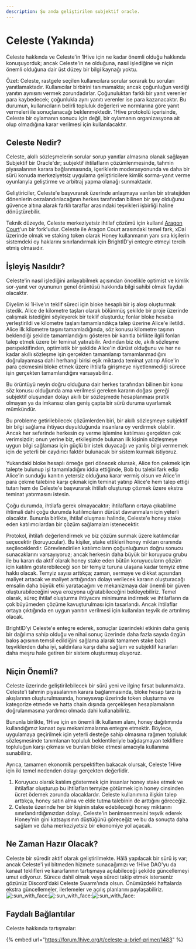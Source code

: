 ```yaml
---
description: Şu anda geliştirilen subjektif oracle.
---
```


# Celeste \(Yakında\)

Celeste hakkında ve Celeste'in 1Hive için ne kadar önemli olduğu hakkında konuşuyorduk; ancak Celeste'in ne olduğuna, nasıl işlediğine ve niçin önemli olduğuna dair üst düzey bir bilgi kaynağı yoktu.

Özet: Celeste, rastgele seçilen kullanıcılara sorular sorarak bu soruları yanıtlamaktadır. Kullanıcılar birbirini tanımamakta; ancak çoğunluğun verdiği yanıtın aynısını vermek zorundadırlar. Çoğunuluktan farklı bir yanıt verenler para kaybedecek; çoğunlukla aynı yanıtı verenler ise para kazanacaktır. Bu durumun, kullanıcıların belirli topluluk değerleri ve normlarına göre yanıt vermeleri ile sonuçlanacağı beklenmektedir. 1Hive protokolü içerisinde, Celeste bir oylamanın sonucu için değil, bir oylamanın organizasyona ait olup olmadığına karar verilmesi için kullanılacaktır.

## Celeste Nedir?

Celeste, akıllı sözleşmelerin sorular sorup yanıtlar almasına olanak sağlayan Subjektif bir Oracle'dır; subjektif ihtilafların çözümlenmesinde, tahmin piyasalarının karara bağlanmasında, içeriklerin moderasyonunda ve daha bir sürü konuda merkeziyetsiz uygulama geliştiricilere kimlik sorma-yanıt verme oyunlarıyla geliştirme ve arbitraj yapma olanağı sunmaktadır.

Geliştiriciler, Celeste'e başvurarak üzerinde anlaşmaya varılan bir stratejiden dönenlerin cezalandırılacağının herkes tarafından bilinen bir şey olduğunu güvence altına alarak farklı taraflar arasındaki teşvikleri işbirliği haline dönüştürebilir.

Teknik düzeyde, Celeste merkeziyetsiz ihtilaf çözümü için kullanıl [Aragon Court](https://aragon.org/court)'un bir fork'udur. Celeste ile Aragon Court arasındaki temel fark, xDai üzerinde olmak ve staking token olarak Honey kullanmanın yanı sıra kişilerin sistemdeki oy haklarını sınırlandırmak için BrightID'yi entegre etmeyi tercih etmiş olmasıdır.

## İşleyiş Nasıldır?

Celeste'in nasıl işlediğini anlayabilmek açısından öncelikle optimist ve kimlik sor-yanıt ver oyununun genel örüntüsü hakkında bilgi sahibi olmak faydalı olacaktır.

Diyelim ki 1Hive'ın teklif süreci için bloke hesaplı bir iş akışı oluşturmak istedik. Alice de kilometre taşları olarak bölünmüş şekilde bir proje üzerinde çalışmak istediğini söyleyerek bir teklif oluşturdu; fonlar bloke hesaba yerleştirildi ve kilometre taşları tamamlandıkça talep üzerine Alice'e iletildi. Alice ilk kilometre taşını tamamladığında, söz konusu kilometre taşının beklendiği şekilde tamamlandığını gösteren bir kanıtla birlikte ilgili fonları talep etmek üzere bir teminat yatırabilir. Ardından biz de, akıllı sözleşme perspektifinden, optimistik bir şekilde Alice'in dürüst olduğunu ve her ne kadar akıllı sözleşme işin gerçekten tamamlanıp tamamlanmadığını doğrulayamasa dahi herhangi birisi eşik miktarda teminat yatırıp Alice'in para çekmesini bloke etmek üzere ihtilafa girişmeye niyetlenmediği sürece işin gerçekten tamamlandığını varsayabiliriz.

Bu örüntüyü neyin doğru olduğuna dair herkes tarafından bilinen bir konu söz konusu olduğunda ama verilmesi gereken kararın doğası gereği subjektif oluşundan dolayı akıllı bir sözleşmede hesaplanması pratik olmayan ya da imkansız olan geniş çapta bir sürü duruma uyarlamak mümkündür. 

Bu probleme getirilebilecek çözümlerden biri, bir akıllı sözleşmeye subjektif bir bilgi sağlama ihtiyacı duyulduğunda insanlara oy verdirmek olabilir. Ancak her seferinde herkesin oy verme işlemine katılması gerçekten çok verimsizdir; onun yerine biz, etkileşimde bulunan ilk kişinin sözleşmeye uygun bilgi sağlaması için güçlü bir istek duyacağı ve yanlış bilgi vermemek için de yeterli bir caydırıcı faktör bulunacak bir sistem kurmak istiyoruz.

Yukarıdaki bloke hesaplı örneğe geri dönecek olursak, Alice fon çekmek için talepte bulunup işi tamamladığını iddia ettiğinde, Bob bu talebi fark edip Alice'in sunduğu kanıtın yetersiz olduğuna karar vermiş olsun ve Alice'in para çekme talebine karşı çıkmak için teminat yatırıp Alice'e hem talep ettiği tutarı hem de Celeste'e başvurarak ihtilafı oluşturup çözmek üzere ekstra teminat yatırmasını istesin.

Çoğu durumda, ihtilafa gerek olmayacaktır; ihtilafların ortaya çıkabilme ihtimali dahi çoğu durumda katılımcıların dürüst davranmaları için yeterli olacaktır. Bununla birlikte, ihtilaf oluşması halinde, Celeste'e honey stake eden katılımcılardan bir çözüm sağlamaları istenecektir.

Protokol, ihtilafı değerlendirmek ve biz çözüm sunmak üzere katılımcılar seçecektir \(koruyucular\). Bu kişiler, stake ettikleri honey miktarı oranında seçileceklerdir. Görevlendirilen katılımcıların çoğunluğunun doğru sonucu sunacaklarını varsayıyoruz; ancak herkesin daha büyük bir koruyucu grubu ile bu kararı da aktif olarak honey stake eden bütün koruyucuların çözüm için katılım gösterebileceği son bir temyiz turuna ulaşana kadar temyiz etme hakkı olacak. Temyiz sayısı arttıkça; zaman, sermaye ve dikkat açısından maliyet artacak ve maliyet arttığından dolayı verilecek kararın oluşturacağı emsalin daha büyük etki yaratacağını ve mekanizmaya dair önemli bir güven oluşturabileceğini veya erozyona uğratabileceğini bekleyebiliriz. Temel olarak, süreç ihtilaf oluşturma ihtiyacını minimuma indirmek ve ihtilafların da çok büyümeden çözüme kavuşturulması için tasarlandı. Ancak ihtilaflar ortaya çıktığında en uygun yanıtın verilmesi için kullanılan teşvik de artırılmış olacak.

BrightID'yi Celeste'e entegre ederek, sonuçlar üzerindeki etkinin daha geniş bir dağılıma sahip olduğu ve nihai sonuç üzerinde daha fazla sayıda özgün bakış açısının temsil edildiğini sağlama alarak tamamen stake bazlı teşviklerden daha iyi, saldırılara karşı daha sağlam ve subjektif kararları daha meşru hale getiren bir sistem oluşturmuş oluyoruz.

## Niçin Önemli?

Celeste üzerinde geliştirilebilecek bir sürü yeni ve ilginç fırsat bulunmakta. Celeste'i tahmin piyasalarının karara bağlanmasında, bloke hesap tarzı iş akışlarının oluşturulmasında, honeyswap üzerinde token oluşturma ve kategorize etmede ve hatta chain dışında gerçekleşen hesaplamaların doğrulanmasına yardımcı olmada dahi kullanabiliriz.

Bununla birlikte, 1Hive için en önemli ilk kullanım alanı, honey dağıtımında kullandığımız kanaat oyu mekanizmalarına entegre etmektir. Böylece, uygulamaya geçirilmek için yeterli desteğe sahip olmasına rağmen topluluk sözleşmesinde tanımlanan topluluk beklentileriyle bağdaşmayan tekliflere topluluğun karşı çıkması ve bunları bloke etmesi amacıyla kullanıma sunabiliriz.

Ayrıca, tamamen ekonomik perspektiften bakacak olursak, Celeste 1Hive için iki temel nedenden dolayı gerçekten değerlidir.

1. Koruyucu olarak katılım göstermek için insanlar honey stake etmek ve ihtilaflar oluşturup bu ihtilafları temyize götürmek için honey cinsinden ücret ödemek zorunda olacaklardır. Celeste kullanımına ilişkin talep arttıkça, honey satın alma ve elde tutma talebinin de arttığını göreceğiz.
2. Celeste üzerinde her bir kişinin stake edebileceği honey miktarını sınırlandırdığımızdan dolayı, Celeste'in benimsenmesini teşvik ederek Honey'nin gini katsayısının düştüğünü göreceğiz ve bu da sonuçta daha sağlam ve daha merkeziyetsiz bir ekonomiye yol açacak.

## Ne Zaman Hazır Olacak?

Celeste bir süredir aktif olarak geliştirilmekte. Hâlâ yapılacak bir sürü iş var; ancak Celeste'i yıl bitmeden hizmete sunacağımızı ve 1Hive DAO'yu da kanaat teklifleri ve kararlarının tartışmaya açılabileceği şekilde güncellemeyi umut ediyoruz. Sürece dahil olmak veya süreci takip etmek isterseniz gözünüz Discord'daki Celeste Swarm'ında olsun. Önümüzdeki haftalarda ekstra güncellemeler, ilerlemeler ve açılış planlarını paylaşabiliriz.![:sun\_with\_face:](https://forum.1hive.org/images/emoji/apple/sun_with_face.png?v=9)![:sun\_with\_face:](https://forum.1hive.org/images/emoji/apple/sun_with_face.png?v=9)![:sun\_with\_face:](https://forum.1hive.org/images/emoji/apple/sun_with_face.png?v=9)

## Faydalı Bağlantılar

Celeste hakkında tartışmalar:

{% embed url="https://forum.1hive.org/t/celeste-a-brief-primer/1483" %}

